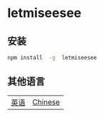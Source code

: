 # letmiseesee

## 安装

```sh
npm install  -g  letmiseesee
```

## 其他语言

<table><tr>
<td><a href="https://github.com/lmssee/letmiseesee/blob/main/ReadMe.md"  target="_self">英语</a></td>
<td><a href="https://github.com/lmssee/letmiseesee/blob/main/自述文件.md"  target="_self">Chinese</a></td>
</tr></table>
